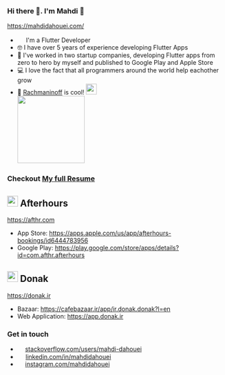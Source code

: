 ### Hi there 👋. I'm Mahdi 🙂
https://mahdidahouei.com/  
  
  
  - <img src="https://github.com/mahdidahouei/mahdidahouei/assets/58371632/69870ff3-aee2-4f00-9422-d4bb4da5cf76" width="16px"> I'm a Flutter Developer
  - 🤓 I have over 5 years of experience developing Flutter Apps
  - 🏢 I've worked in two startup companies, developing Flutter apps from zero to hero by myself and published to Google Play and Apple Store
  - 💻 I love the fact that all programmers around the world help eachother grow
  - 🎹 <a href="https://www.youtube.com/watch?v=EVofR60I0vY">Rachmaninoff</a> is cool! <img src="https://i.giphy.com/media/cmDwvUINhCn3G/giphy.webp" width="25px">  
    <img src="https://i.giphy.com/media/8re0wDQJs3Hkx22S1q/giphy.webp" width="156px">

### Checkout [My full Resume](https://github.com/mahdidahouei/mahdidahouei/files/12735282/cv-mahdi.dahouei.pdf)   

  ## <img width="25px" src="https://github.com/mahdidahouei/mahdidahouei/assets/58371632/22fa7bf6-f853-4d3a-bf29-1e791287fb9e">  Afterhours
  https://afthr.com
  - App Store: https://apps.apple.com/us/app/afterhours-bookings/id6444783956
  - Google Play: https://play.google.com/store/apps/details?id=com.afthr.afterhours
    
  ## <img width="25px" src="https://github.com/mahdidahouei/mahdidahouei/assets/58371632/67b73bf6-5173-4a5c-bb50-fc04093e3270">  Donak
  https://donak.ir
  - Bazaar: https://cafebazaar.ir/app/ir.donak.donak?l=en
  - Web Application: https://app.donak.ir

  
### Get in touch
  - <img width="14px" src="https://github.com/mahdidahouei/mahdidahouei/assets/58371632/8c19415b-0a66-402a-876d-8365c2f56df7"> <a href="https://stackoverflow.com/users/11989412/mahdi-dahouei">stackoverflow.com/users/mahdi-dahouei</a>
  - <img width="15px" src="https://github.com/mahdidahouei/mahdidahouei/assets/58371632/8a9e0236-db8f-4b7b-a543-5659123b21a1"> <a href="https://www.linkedin.com/in/mahdidahouei/">linkedin.com/in/mahdidahouei</a>
  - <a href="https://www.instagram.com/mahdidahouei/"><img width="14px" src="https://github.com/mahdidahouei/mahdidahouei/assets/58371632/a908715c-6a26-4138-ac5d-5d1e88edfea5"></a> <a href="https://www.instagram.com/mahdidahouei/">instagram.com/mahdidahouei</a>


<!--
I'm a mobile application developer with 4+ years of experience in developing commercial flutter applications working with startup teams. Soley responsible for the deployment and management of three IOS and Android applications currently live on Google Play & App Store. I am also familiar with native android and IOS development.
-->
